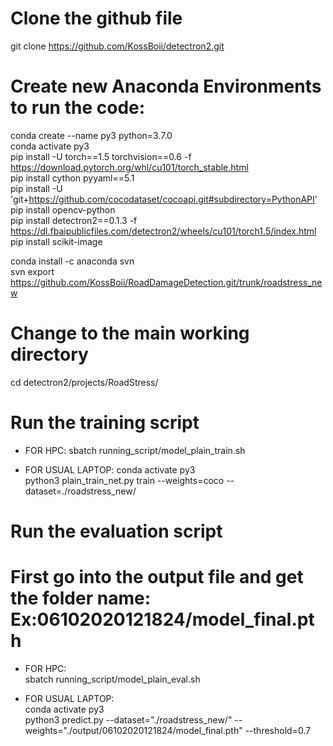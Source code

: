 # Clone the github file
git clone https://github.com/KossBoii/detectron2.git

# Create new Anaconda Environments to run the code:
conda create --name py3 python=3.7.0\
conda activate py3\
pip install -U torch==1.5 torchvision==0.6 -f https://download.pytorch.org/whl/cu101/torch_stable.html \
pip install cython pyyaml==5.1\
pip install -U 'git+https://github.com/cocodataset/cocoapi.git#subdirectory=PythonAPI' \
pip install opencv-python\
pip install detectron2==0.1.3 -f https://dl.fbaipublicfiles.com/detectron2/wheels/cu101/torch1.5/index.html \
pip install scikit-image

conda install -c anaconda svn\
svn export https://github.com/KossBoii/RoadDamageDetection.git/trunk/roadstress_new 

# Change to the main working directory
cd detectron2/projects/RoadStress/

# Run the training script
- FOR HPC: 
sbatch running_script/model_plain_train.sh

- FOR USUAL LAPTOP:
conda activate py3\
python3 plain_train_net.py train --weights=coco --dataset=./roadstress_new/

# Run the evaluation script
# First go into the output file and get the folder name: Ex:06102020121824/model_final.pth
- FOR HPC: \
sbatch running_script/model_plain_eval.sh

- FOR USUAL LAPTOP:\
conda activate py3\
python3 predict.py --dataset="./roadstress_new/" --weights="./output/06102020121824/model_final.pth" --threshold=0.7
